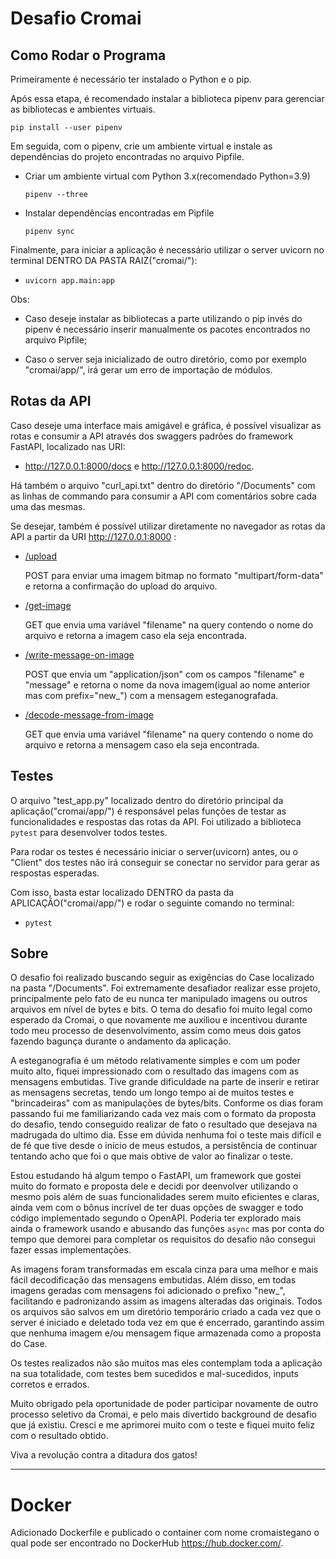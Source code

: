 

# Desafio Cromai


## Como Rodar o Programa

Primeiramente é necessário ter instalado o Python e o pip.

Após essa etapa, é recomendado instalar a biblioteca pipenv para gerenciar as bibliotecas e ambientes virtuais.

<code>pip install --user pipenv</code>

Em seguida, com o pipenv, crie um ambiente virtual e instale as dependências do projeto encontradas no arquivo Pipfile.

- Criar um ambiente virtual com Python 3.x(recomendado Python=3.9)

    <code>pipenv --three</code>

- Instalar dependências encontradas em Pipfile

    <code>pipenv sync</code>


Finalmente, para iniciar a aplicação é necessário utilizar o server uvicorn no terminal DENTRO DA PASTA RAIZ("cromai/"):
- <code>uvicorn app.main:app</code>


Obs:

- Caso deseje instalar as bibliotecas a parte utilizando o pip invés do pipenv é necessário inserir manualmente os pacotes encontrados no arquivo Pipfile;

- Caso o server seja inicializado de outro diretório, como por exemplo "cromai/app/", irá gerar um erro de importação de módulos.


## Rotas da API

Caso deseje uma interface mais amigável e gráfica, é possível visualizar as rotas e consumir a API através dos swaggers padrões do framework FastAPI, localizado nas URI:
- http://127.0.0.1:8000/docs e http://127.0.0.1:8000/redoc.

Há também o arquivo "curl_api.txt" dentro do diretório "/Documents" com as linhas de commando para consumir a API com comentários sobre cada uma das mesmas.

Se desejar, também é possível utilizar diretamente no navegador as rotas da API a partir da URI http://127.0.0.1:8000 :

- <a href="http://127.0.0.1:8000/upload">/upload</a>

    POST para enviar uma imagem bitmap no formato "multipart/form-data" e retorna a confirmação do upload do arquivo.

- <a href="http://127.0.0.1:8000/get-image">/get-image</a>

    GET que envia uma variável "filename" na query contendo o nome do arquivo e retorna a imagem caso ela seja encontrada.

- <a href="http://127.0.0.1:8000/write-message-on-image">/write-message-on-image</a>

    POST que envia um "application/json" com os campos "filename" e "message" e retorna o nome da nova imagem(igual ao nome anterior mas com prefix="new_") com a mensagem esteganografada.

- <a href="http://127.0.0.1:8000/decode-message-from-image">/decode-message-from-image</a>

    GET que envia uma variável "filename" na query contendo o nome do arquivo e retorna a mensagem caso ela seja encontrada.


## Testes

O arquivo "test_app.py" localizado dentro do diretório principal da aplicação("cromai/app/") é responsável pelas funções de testar as funcionalidades e respostas das rotas da API. Foi utilizado a biblioteca <code>pytest</code> para desenvolver todos testes.

Para rodar os testes é necessário iniciar o server(uvicorn) antes, ou o "Client" dos testes não irá conseguir se conectar no servidor para gerar as respostas esperadas.

Com isso, basta estar localizado DENTRO da pasta da APLICAÇÃO("cromai/app/") e rodar o seguinte comando no terminal:
- <code>pytest</code>


## Sobre

O desafio foi realizado buscando seguir as exigências do Case localizado na pasta "/Documents". Foi extremamente desafiador realizar esse projeto, principalmente pelo fato de eu nunca ter manipulado imagens ou outros arquivos em nível de bytes e bits. O tema do desafio foi muito legal como esperado da Cromai, o que novamente me auxiliou e incentivou durante todo meu processo de desenvolvimento, assim como meus dois gatos fazendo bagunça durante o andamento da aplicação.

A esteganografia é um método relativamente simples e com um poder muito alto, fiquei impressionado com o resultado das imagens com as mensagens embutidas. Tive grande dificuldade na parte de inserir e retirar as mensagens secretas, tendo um longo tempo ai de muitos testes e "brincadeiras" com as manipulações de bytes/bits. Conforme os dias foram passando fui me familiarizando cada vez mais com o formato da proposta do desafio, tendo conseguido realizar de fato o resultado que desejava na madrugada do ultimo dia. Esse em dúvida nenhuma foi o teste mais difícil e de fé que tive desde o início de meus estudos, a persistência de continuar tentando acho que foi o que mais obtive de valor ao finalizar o teste.

Estou estudando há algum tempo o FastAPI, um framework que gostei muito do formato e proposta dele e decidi por deenvolver utilizando o mesmo pois além de suas funcionalidades serem muito eficientes e claras, ainda vem com o bônus incrível de ter duas opções de swagger e todo código implementado segundo o OpenAPI. Poderia ter explorado mais ainda o framework usando e abusando das funções <code>async</code> mas por conta do tempo que demorei para completar os requisitos do desafio não consegui fazer essas implementações.

As imagens foram transformadas em escala cinza para uma melhor e mais fácil decodificação das mensagens embutidas. Além disso, em todas imagens geradas com mensagens foi adicionado o prefixo "new_", facilitando e padronizando assim as imagens alteradas das originais. Todos os arquivos são salvos em um diretório temporário criado a cada vez que o server é iniciado e deletado toda vez em que é encerrado, garantindo assim que nenhuma imagem e/ou mensagem fique armazenada como a proposta do Case.

Os testes realizados não são muitos mas eles contemplam toda a aplicação na sua totalidade, com testes bem sucedidos e mal-sucedidos, inputs corretos e errados.

Muito obrigado pela oportunidade de poder participar novamente de outro processo seletivo da Cromai, e pelo mais divertido background de desafio que já existiu. Cresci e me aprimorei muito com o teste e fiquei muito feliz com o resultado obtido.

Viva a revolução contra a ditadura dos gatos!


---

# Docker

Adicionado Dockerfile e publicado o container com nome cromaistegano o qual pode ser encontrado no DockerHub https://hub.docker.com/.

